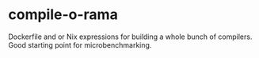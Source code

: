 # compile-o-rama

Dockerfile and or Nix expressions for building a whole bunch of
compilers.  Good starting point for microbenchmarking.


